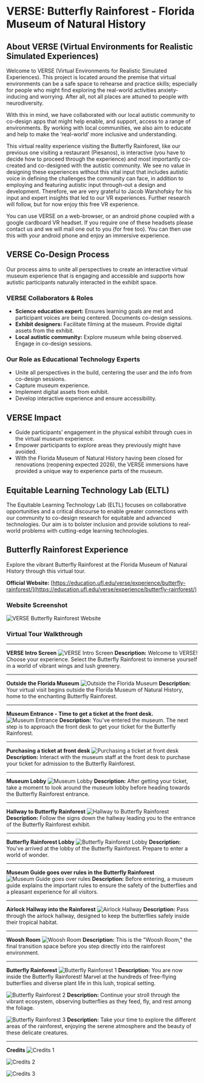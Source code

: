 # VERSE: Butterfly Rainforest - Florida Museum of Natural History

## About VERSE (Virtual Environments for Realistic Simulated Experiences)

Welcome to VERSE (Virtual Environments for Realistic Simulated Experiences). This project is located around the premise that virtual environments can be a safe space to rehearse and practice skills; especially for people who might find exploring the real-world activities anxiety-inducing and worrying. After all, not all places are attuned to people with neurodiversity.

With this in mind, we have collaborated with our local autistic community to co-design apps that might help enable, and support, access to a range of environments. By working with local communities, we also aim to educate and help to make the ‘real-world’ more inclusive and understanding.

This virtual reality experience visiting the Butterfly Rainforest, like our previous one visiting a restaurant (Piesanos), is interactive (you have to decide how to proceed through the experience) and most importantly co-created and co-designed with the autistic community. We see no value in designing these experiences without this vital input that includes autistic voice in defining the challenges the community can face, in addition to employing and featuring autistic input through-out a design and development. Therefore, we are very grateful to Jacob Warshofsky for his input and expert insights that led to our VR experiences. Further research will follow, but for now enjoy this free VR experience.

You can use VERSE on a web-browser, or an android phone coupled with a google cardboard VR headset. If you require one of these headsets please contact us and we will mail one out to you (for free too). You can then use this with your android phone and enjoy an immersive experience.

## VERSE Co-Design Process
Our process aims to unite all perspectives to create an interactive virtual museum experience that is engaging and accessible and supports how autistic participants naturally interacted in the exhibit space.

### VERSE Collaborators & Roles
* **Science education expert:** Ensures learning goals are met and participant voices are being centered. Documents co-design sessions.
* **Exhibit designers:** Facilitate filming at the museum. Provide digital assets from the exhibit.
* **Local autistic community:** Explore museum while being observed. Engage in co-design sessions.

### Our Role as Educational Technology Experts
* Unite all perspectives in the build, centering the user and the info from co-design sessions.
* Capture museum experience.
* Implement digital assets from exhibit.
* Develop interactive experience and ensure accessibility.

## VERSE Impact
* Guide participants’ engagement in the physical exhibit through cues in the virtual museum experience.
* Empower participants to explore areas they previously might have avoided.
* With the Florida Museum of Natural History having been closed for renovations (reopening expected 2026), the VERSE immersions have provided a unique way to experience parts of the museum.

## Equitable Learning Technology Lab (ELTL)
The Equitable Learning Technology Lab (ELTL) focuses on collaborative opportunities and a critical discourse to enable greater connections with our community to co-design research for equitable and advanced technologies. Our aim is to bolster inclusion and provide solutions to real-world problems with cutting-edge learning technologies.

## Butterfly Rainforest Experience

Explore the vibrant Butterfly Rainforest at the Florida Museum of Natural History through this virtual tour.

**Official Website:**
[https://education.ufl.edu/verse/experience/butterfly-rainforest/](https://education.ufl.edu/verse/experience/butterfly-rainforest/)

### Website Screenshot
![VERSE Butterfly Rainforest Website](https://github.com/UF-College-of-Education/VERSE-Butterfly-Rainforest-Florida-Museum-of-Natural-History/blob/main/screenshots/website.png?raw=true)

### Virtual Tour Walkthrough

---
**VERSE Intro Screen**
![VERSE Intro Screen](https://github.com/UF-College-of-Education/VERSE-Butterfly-Rainforest-Florida-Museum-of-Natural-History/blob/main/screenshots/0.jpg?raw=true)
**Description:** Welcome to VERSE! Choose your experience. Select the Butterfly Rainforest to immerse yourself in a world of vibrant wings and lush greenery.

---
**Outside the Florida Museum**
![Outside the Florida Museum](https://github.com/UF-College-of-Education/VERSE-Butterfly-Rainforest-Florida-Museum-of-Natural-History/blob/main/screenshots/1.jpg?raw=true)
**Description:** Your virtual visit begins outside the Florida Museum of Natural History, home to the enchanting Butterfly Rainforest.

---
**Museum Entrance - Time to get a ticket at the front desk.**
![Museum Entrance](https://github.com/UF-College-of-Education/VERSE-Butterfly-Rainforest-Florida-Museum-of-Natural-History/blob/main/screenshots/2.jpg?raw=true)
**Description:** You've entered the museum. The next step is to approach the front desk to get your ticket for the Butterfly Rainforest.

---
**Purchasing a ticket at front desk**
![Purchasing a ticket at front desk](https://github.com/UF-College-of-Education/VERSE-Butterfly-Rainforest-Florida-Museum-of-Natural-History/blob/main/screenshots/3.jpg?raw=true)
**Description:** Interact with the museum staff at the front desk to purchase your ticket for admission to the Butterfly Rainforest.

---
**Museum Lobby**
![Museum Lobby](https://github.com/UF-College-of-Education/VERSE-Butterfly-Rainforest-Florida-Museum-of-Natural-History/blob/main/screenshots/4.jpg?raw=true)
**Description:** After getting your ticket, take a moment to look around the museum lobby before heading towards the Butterfly Rainforest entrance.

---
**Hallway to Butterfly Rainforest**
![Hallway to Butterfly Rainforest](https://github.com/UF-College-of-Education/VERSE-Butterfly-Rainforest-Florida-Museum-of-Natural-History/blob/main/screenshots/5.jpg?raw=true)
**Description:** Follow the signs down the hallway leading you to the entrance of the Butterfly Rainforest exhibit.

---
**Butterfly Rainforest Lobby**
![Butterfly Rainforest Lobby](https://github.com/UF-College-of-Education/VERSE-Butterfly-Rainforest-Florida-Museum-of-Natural-History/blob/main/screenshots/6.jpg?raw=true)
**Description:** You've arrived at the lobby of the Butterfly Rainforest. Prepare to enter a world of wonder.

---
**Museum Guide goes over rules in the Butterfly Rainforest**
![Museum Guide goes over rules](https://github.com/UF-College-of-Education/VERSE-Butterfly-Rainforest-Florida-Museum-of-Natural-History/blob/main/screenshots/7.jpg?raw=true)
**Description:** Before entering, a museum guide explains the important rules to ensure the safety of the butterflies and a pleasant experience for all visitors.

---
**Airlock Hallway into the Rainforest**
![Airlock Hallway](https://github.com/UF-College-of-Education/VERSE-Butterfly-Rainforest-Florida-Museum-of-Natural-History/blob/main/screenshots/8.jpg?raw=true)
**Description:** Pass through the airlock hallway, designed to keep the butterflies safely inside their tropical habitat.

---
**Woosh Room**
![Woosh Room](https://github.com/UF-College-of-Education/VERSE-Butterfly-Rainforest-Florida-Museum-of-Natural-History/blob/main/screenshots/9.jpg?raw=true)
**Description:** This is the "Woosh Room," the final transition space before you step directly into the rainforest environment.

---
**Butterfly Rainforest**
![Butterfly Rainforest 1](https://github.com/UF-College-of-Education/VERSE-Butterfly-Rainforest-Florida-Museum-of-Natural-History/blob/main/screenshots/10.jpg?raw=true)
**Description:** You are now inside the Butterfly Rainforest! Marvel at the hundreds of free-flying butterflies and diverse plant life in this lush, tropical setting.

![Butterfly Rainforest 2](https://github.com/UF-College-of-Education/VERSE-Butterfly-Rainforest-Florida-Museum-of-Natural-History/blob/main/screenshots/11.jpg?raw=true)
**Description:** Continue your stroll through the vibrant ecosystem, observing butterflies as they feed, fly, and rest among the foliage.

![Butterfly Rainforest 3](https://github.com/UF-College-of-Education/VERSE-Butterfly-Rainforest-Florida-Museum-of-Natural-History/blob/main/screenshots/12.jpg?raw=true)
**Description:** Take your time to explore the different areas of the rainforest, enjoying the serene atmosphere and the beauty of these delicate creatures.

---
**Credits**
![Credits 1](https://github.com/UF-College-of-Education/VERSE-Butterfly-Rainforest-Florida-Museum-of-Natural-History/blob/main/screenshots/13.jpg?raw=true)

![Credits 2](https://github.com/UF-College-of-Education/VERSE-Butterfly-Rainforest-Florida-Museum-of-Natural-History/blob/main/screenshots/14.jpg?raw=true)

![Credits 3](https://github.com/UF-College-of-Education/VERSE-Butterfly-Rainforest-Florida-Museum-of-Natural-History/blob/main/screenshots/15.jpg?raw=true)
